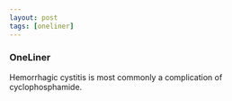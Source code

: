 ```yaml
---
layout: post
tags: [oneliner]
---
```



### OneLiner

Hemorrhagic cystitis is most commonly a complication of cyclophosphamide.
